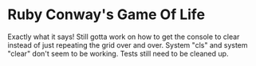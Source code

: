# Ruby Conway's Game Of Life

Exactly what it says! Still gotta work on how to get the console to clear instead of just repeating the grid over and over.
System "cls" and system "clear" don't seem to be working. Tests still need to be cleaned up.
